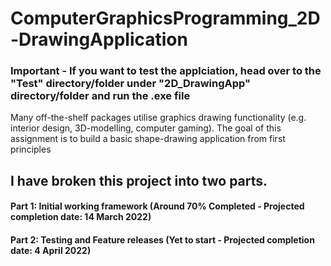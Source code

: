 # ComputerGraphicsProgramming_2D-DrawingApplication

### Important - If you want to test the applciation, head over to the "Test" directory/folder under "2D_DrawingApp" directory/folder and run the .exe file

Many off-the-shelf packages utilise graphics drawing functionality (e.g. interior design, 3D-modelling, computer gaming). The goal of this assignment is to build a basic shape-drawing application from first principles


## I have broken this project into two parts.

#### Part 1: Initial working framework (Around 70% Completed - Projected completion date: 14 March 2022)
#### Part 2: Testing and Feature releases (Yet to start - Projected completion date: 4 April 2022)
